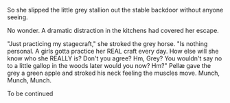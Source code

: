 So she slipped the little grey stallion out the stable backdoor without anyone seeing.

No wonder. A dramatic distraction in the kitchens had covered her escape.

"Just practicing my stagecraft," she stroked the grey horse. "Is nothing personal. A girls gotta practice her REAL craft every day. How else will she know who she REALLY is? Don't you agree? Hm, Grey? You wouldn't say no to a little gallop in the woods later would you now? Hm?" Pellæ gave the grey a green apple and stroked his neck feeling the muscles move. Munch, Munch, Munch.









To be continued

